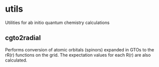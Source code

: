 # utils
Utilities for ab initio quantum chemistry calculations

## cgto2radial
Performs conversion of atomic orbitals (spinors) expanded in GTOs to the rR(r) functions on the grid. The <r> expectation values for each R(r) are also calculated.

